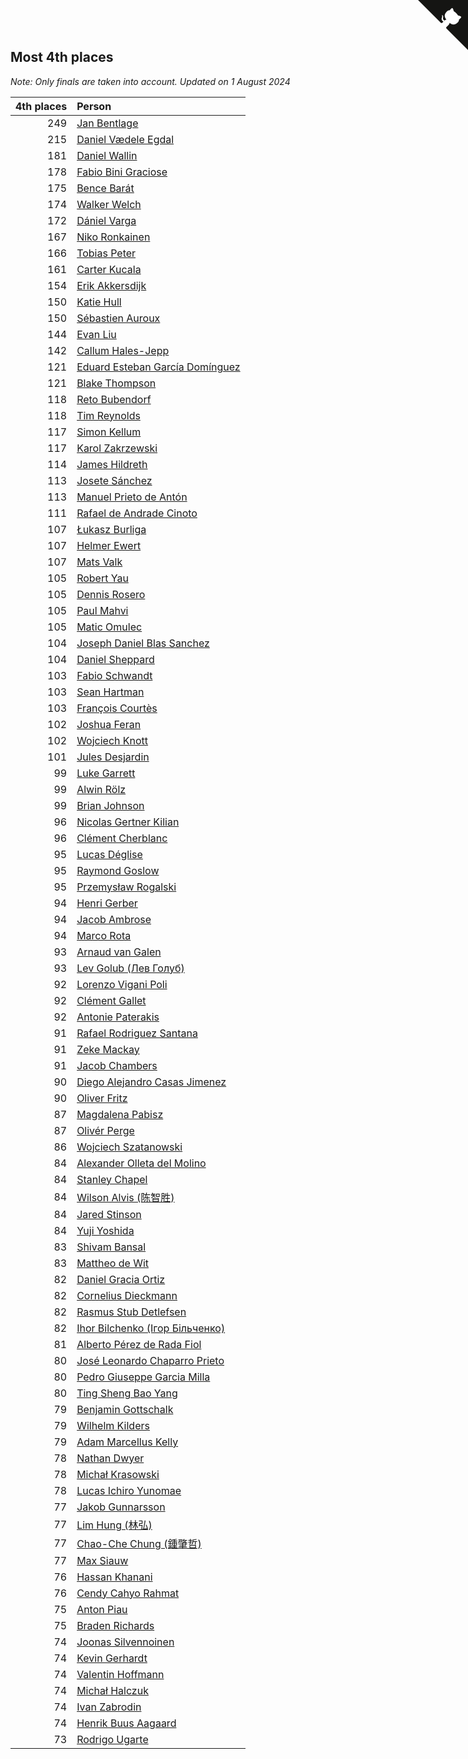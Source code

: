 ## Most 4th places

*Note: Only finals are taken into account.*
*Updated on  1 August 2024*

| 4th places | Person |
| ---: | :--- |
| 249 | [Jan Bentlage](https://www.worldcubeassociation.org/persons/2010BENT01) |
| 215 | [Daniel Vædele Egdal](https://www.worldcubeassociation.org/persons/2013EGDA01) |
| 181 | [Daniel Wallin](https://www.worldcubeassociation.org/persons/2013WALL03) |
| 178 | [Fabio Bini Graciose](https://www.worldcubeassociation.org/persons/2010GRAC02) |
| 175 | [Bence Barát](https://www.worldcubeassociation.org/persons/2008BARA01) |
| 174 | [Walker Welch](https://www.worldcubeassociation.org/persons/2011WELC01) |
| 172 | [Dániel Varga](https://www.worldcubeassociation.org/persons/2008VARG01) |
| 167 | [Niko Ronkainen](https://www.worldcubeassociation.org/persons/2010RONK01) |
| 166 | [Tobias Peter](https://www.worldcubeassociation.org/persons/2014PETE03) |
| 161 | [Carter Kucala](https://www.worldcubeassociation.org/persons/2015KUCA01) |
| 154 | [Erik Akkersdijk](https://www.worldcubeassociation.org/persons/2005AKKE01) |
| 150 | [Katie Hull](https://www.worldcubeassociation.org/persons/2010HULL01) |
| 150 | [Sébastien Auroux](https://www.worldcubeassociation.org/persons/2008AURO01) |
| 144 | [Evan Liu](https://www.worldcubeassociation.org/persons/2009LIUE01) |
| 142 | [Callum Hales-Jepp](https://www.worldcubeassociation.org/persons/2012HALE01) |
| 121 | [Eduard Esteban García Domínguez](https://www.worldcubeassociation.org/persons/2011EDUA01) |
| 121 | [Blake Thompson](https://www.worldcubeassociation.org/persons/2010THOM03) |
| 118 | [Reto Bubendorf](https://www.worldcubeassociation.org/persons/2012BUBE01) |
| 118 | [Tim Reynolds](https://www.worldcubeassociation.org/persons/2005REYN01) |
| 117 | [Simon Kellum](https://www.worldcubeassociation.org/persons/2016KELL12) |
| 117 | [Karol Zakrzewski](https://www.worldcubeassociation.org/persons/2014ZAKR01) |
| 114 | [James Hildreth](https://www.worldcubeassociation.org/persons/2009HILD01) |
| 113 | [Josete Sánchez](https://www.worldcubeassociation.org/persons/2015SANC18) |
| 113 | [Manuel Prieto de Antón](https://www.worldcubeassociation.org/persons/2015ANTO04) |
| 111 | [Rafael de Andrade Cinoto](https://www.worldcubeassociation.org/persons/2007CINO01) |
| 107 | [Łukasz Burliga](https://www.worldcubeassociation.org/persons/2013BURL01) |
| 107 | [Helmer Ewert](https://www.worldcubeassociation.org/persons/2015EWER01) |
| 107 | [Mats Valk](https://www.worldcubeassociation.org/persons/2007VALK01) |
| 105 | [Robert Yau](https://www.worldcubeassociation.org/persons/2009YAUR01) |
| 105 | [Dennis Rosero](https://www.worldcubeassociation.org/persons/2010ROSE03) |
| 105 | [Paul Mahvi](https://www.worldcubeassociation.org/persons/2012MAHV01) |
| 105 | [Matic Omulec](https://www.worldcubeassociation.org/persons/2010OMUL02) |
| 104 | [Joseph Daniel Blas Sanchez](https://www.worldcubeassociation.org/persons/2016SANC08) |
| 104 | [Daniel Sheppard](https://www.worldcubeassociation.org/persons/2009SHEP01) |
| 103 | [Fabio Schwandt](https://www.worldcubeassociation.org/persons/2014SCHW02) |
| 103 | [Sean Hartman](https://www.worldcubeassociation.org/persons/2016HART02) |
| 103 | [François Courtès](https://www.worldcubeassociation.org/persons/2008COUR01) |
| 102 | [Joshua Feran](https://www.worldcubeassociation.org/persons/2011FERA01) |
| 102 | [Wojciech Knott](https://www.worldcubeassociation.org/persons/2011KNOT01) |
| 101 | [Jules Desjardin](https://www.worldcubeassociation.org/persons/2010DESJ01) |
| 99 | [Luke Garrett](https://www.worldcubeassociation.org/persons/2017GARR05) |
| 99 | [Alwin Rölz](https://www.worldcubeassociation.org/persons/2016ROLZ01) |
| 99 | [Brian Johnson](https://www.worldcubeassociation.org/persons/2013JOHN10) |
| 96 | [Nicolas Gertner Kilian](https://www.worldcubeassociation.org/persons/2013GERT01) |
| 96 | [Clément Cherblanc](https://www.worldcubeassociation.org/persons/2014CHER05) |
| 95 | [Lucas Déglise](https://www.worldcubeassociation.org/persons/2015DEGL01) |
| 95 | [Raymond Goslow](https://www.worldcubeassociation.org/persons/2014GOSL01) |
| 95 | [Przemysław Rogalski](https://www.worldcubeassociation.org/persons/2013ROGA02) |
| 94 | [Henri Gerber](https://www.worldcubeassociation.org/persons/2014GERB01) |
| 94 | [Jacob Ambrose](https://www.worldcubeassociation.org/persons/2010AMBR01) |
| 94 | [Marco Rota](https://www.worldcubeassociation.org/persons/2009ROTA01) |
| 93 | [Arnaud van Galen](https://www.worldcubeassociation.org/persons/2006GALE01) |
| 93 | [Lev Golub (Лев Голуб)](https://www.worldcubeassociation.org/persons/2014HOLU01) |
| 92 | [Lorenzo Vigani Poli](https://www.worldcubeassociation.org/persons/2007POLI01) |
| 92 | [Clément Gallet](https://www.worldcubeassociation.org/persons/2004GALL02) |
| 92 | [Antonie Paterakis](https://www.worldcubeassociation.org/persons/2012PATE01) |
| 91 | [Rafael Rodriguez Santana](https://www.worldcubeassociation.org/persons/2012SANT12) |
| 91 | [Zeke Mackay](https://www.worldcubeassociation.org/persons/2015MACK06) |
| 91 | [Jacob Chambers](https://www.worldcubeassociation.org/persons/2017CHAM09) |
| 90 | [Diego Alejandro Casas Jimenez](https://www.worldcubeassociation.org/persons/2014JIME05) |
| 90 | [Oliver Fritz](https://www.worldcubeassociation.org/persons/2014FRIT02) |
| 87 | [Magdalena Pabisz](https://www.worldcubeassociation.org/persons/2017PABI01) |
| 87 | [Olivér Perge](https://www.worldcubeassociation.org/persons/2007PERG01) |
| 86 | [Wojciech Szatanowski](https://www.worldcubeassociation.org/persons/2011SZAT01) |
| 84 | [Alexander Olleta del Molino](https://www.worldcubeassociation.org/persons/2008OLLE01) |
| 84 | [Stanley Chapel](https://www.worldcubeassociation.org/persons/2016CHAP04) |
| 84 | [Wilson Alvis (陈智胜)](https://www.worldcubeassociation.org/persons/2011ALVI01) |
| 84 | [Jared Stinson](https://www.worldcubeassociation.org/persons/2014STIN01) |
| 84 | [Yuji Yoshida](https://www.worldcubeassociation.org/persons/2015YOSH01) |
| 83 | [Shivam Bansal](https://www.worldcubeassociation.org/persons/2011BANS02) |
| 83 | [Mattheo de Wit](https://www.worldcubeassociation.org/persons/2015WITM01) |
| 82 | [Daniel Gracia Ortiz](https://www.worldcubeassociation.org/persons/2009ORTI01) |
| 82 | [Cornelius Dieckmann](https://www.worldcubeassociation.org/persons/2009DIEC01) |
| 82 | [Rasmus Stub Detlefsen](https://www.worldcubeassociation.org/persons/2014DETL01) |
| 82 | [Ihor Bilchenko (Ігор Більченко)](https://www.worldcubeassociation.org/persons/2011BILC01) |
| 81 | [Alberto Pérez de Rada Fiol](https://www.worldcubeassociation.org/persons/2011FIOL01) |
| 80 | [José Leonardo Chaparro Prieto](https://www.worldcubeassociation.org/persons/2011CHAP01) |
| 80 | [Pedro Giuseppe Garcia Milla](https://www.worldcubeassociation.org/persons/2016MILL07) |
| 80 | [Ting Sheng Bao Yang](https://www.worldcubeassociation.org/persons/2008BAOY01) |
| 79 | [Benjamin Gottschalk](https://www.worldcubeassociation.org/persons/2016GOTT01) |
| 79 | [Wilhelm Kilders](https://www.worldcubeassociation.org/persons/2010KILD02) |
| 79 | [Adam Marcellus Kelly](https://www.worldcubeassociation.org/persons/2016KELL10) |
| 78 | [Nathan Dwyer](https://www.worldcubeassociation.org/persons/2011DWYE02) |
| 78 | [Michał Krasowski](https://www.worldcubeassociation.org/persons/2013KRAS02) |
| 78 | [Lucas Ichiro Yunomae](https://www.worldcubeassociation.org/persons/2014YUNO01) |
| 77 | [Jakob Gunnarsson](https://www.worldcubeassociation.org/persons/2015GUNN01) |
| 77 | [Lim Hung (林弘)](https://www.worldcubeassociation.org/persons/2016HUNG08) |
| 77 | [Chao-Che Chung (鍾肇哲)](https://www.worldcubeassociation.org/persons/2012CHON03) |
| 77 | [Max Siauw](https://www.worldcubeassociation.org/persons/2017SIAU02) |
| 76 | [Hassan Khanani](https://www.worldcubeassociation.org/persons/2018KHAN26) |
| 76 | [Cendy Cahyo Rahmat](https://www.worldcubeassociation.org/persons/2010RAHM02) |
| 75 | [Anton Piau](https://www.worldcubeassociation.org/persons/2008PIAU01) |
| 75 | [Braden Richards](https://www.worldcubeassociation.org/persons/2017RICH02) |
| 74 | [Joonas Silvennoinen](https://www.worldcubeassociation.org/persons/2016SILV07) |
| 74 | [Kevin Gerhardt](https://www.worldcubeassociation.org/persons/2013GERH01) |
| 74 | [Valentin Hoffmann](https://www.worldcubeassociation.org/persons/2011HOFF02) |
| 74 | [Michał Halczuk](https://www.worldcubeassociation.org/persons/2006HALC01) |
| 74 | [Ivan Zabrodin](https://www.worldcubeassociation.org/persons/2012ZABR01) |
| 74 | [Henrik Buus Aagaard](https://www.worldcubeassociation.org/persons/2006BUUS01) |
| 73 | [Rodrigo Ugarte](https://www.worldcubeassociation.org/persons/2015UGAR01) |


<a href="https://github.com/jonatanklosko/wca_statistics" class="github-corner" aria-label="View source on Github"><svg width="80" height="80" viewBox="0 0 250 250" style="fill:#151513; color:#fff; position: absolute; top: 0; border: 0; right: 0;" aria-hidden="true"><path d="M0,0 L115,115 L130,115 L142,142 L250,250 L250,0 Z"></path><path d="M128.3,109.0 C113.8,99.7 119.0,89.6 119.0,89.6 C122.0,82.7 120.5,78.6 120.5,78.6 C119.2,72.0 123.4,76.3 123.4,76.3 C127.3,80.9 125.5,87.3 125.5,87.3 C122.9,97.6 130.6,101.9 134.4,103.2" fill="currentColor" style="transform-origin: 130px 106px;" class="octo-arm"></path><path d="M115.0,115.0 C114.9,115.1 118.7,116.5 119.8,115.4 L133.7,101.6 C136.9,99.2 139.9,98.4 142.2,98.6 C133.8,88.0 127.5,74.4 143.8,58.0 C148.5,53.4 154.0,51.2 159.7,51.0 C160.3,49.4 163.2,43.6 171.4,40.1 C171.4,40.1 176.1,42.5 178.8,56.2 C183.1,58.6 187.2,61.8 190.9,65.4 C194.5,69.0 197.7,73.2 200.1,77.6 C213.8,80.2 216.3,84.9 216.3,84.9 C212.7,93.1 206.9,96.0 205.4,96.6 C205.1,102.4 203.0,107.8 198.3,112.5 C181.9,128.9 168.3,122.5 157.7,114.1 C157.9,116.9 156.7,120.9 152.7,124.9 L141.0,136.5 C139.8,137.7 141.6,141.9 141.8,141.8 Z" fill="currentColor" class="octo-body"></path></svg></a><style>.github-corner:hover .octo-arm{animation:octocat-wave 560ms ease-in-out}@keyframes octocat-wave{0%,100%{transform:rotate(0)}20%,60%{transform:rotate(-25deg)}40%,80%{transform:rotate(10deg)}}@media (max-width:500px){.github-corner:hover .octo-arm{animation:none}.github-corner .octo-arm{animation:octocat-wave 560ms ease-in-out}}</style>
